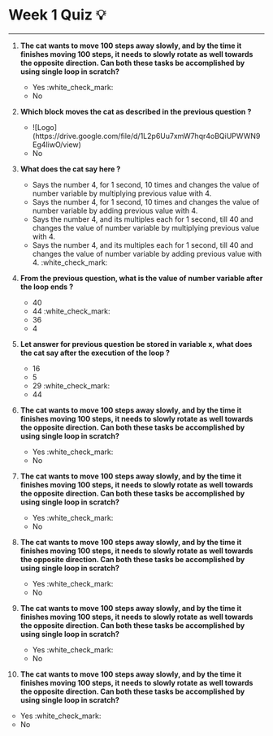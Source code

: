 # Week 1 Quiz :bulb:
***

1. **The cat wants to move 100 steps away slowly, and by the time it finishes moving 100 steps, it needs to slowly rotate as well towards the opposite direction. Can both these tasks be accomplished by using single loop in scratch?**
   <ul>
      <li style="list-style-type: circle;">Yes :white_check_mark:</li>
      <li style="list-style-type: circle;">No</li>
   </ul>

2. **Which block moves the cat as described in the previous question ?**
   <ul>
      <li style="list-style-type: circle;">![Logo](https://drive.google.com/file/d/1L2p6Uu7xmW7hqr4oBQiUPWWN9Eg4liwO/view)</li>
      <li style="list-style-type: circle;">No</li>
   </ul>

3. **What does the cat say here ?**
   <ul>
      
 
 
 
      <li style="list-style-type: circle;">Says the number 4, for 1 second, 10 times and changes the value of number variable by multiplying previous value with 4. </li>
      <li style="list-style-type: circle;">Says the number 4, for 1 second, 10 times and changes the value of number variable by adding previous value with 4.</li>
      <li style="list-style-type: circle;">Says the number 4, and its multiples each for 1 second, till 40 and changes the value of number variable by multiplying previous value with 4.</li>
      <li style="list-style-type: circle;">Says the number 4, and its multiples each for 1 second, till 40 and changes the value of number variable by adding previous value with 4. :white_check_mark:</li>
      
   </ul>

4. **From the previous question, what is the value of number variable after the loop ends ?**
   <ul>
      <li style="list-style-type: circle;">40 </li>
      <li style="list-style-type: circle;">44 :white_check_mark:</li>
      <li style="list-style-type: circle;">36</li>
      <li style="list-style-type: circle;">4 </li>
   </ul>

5. **Let answer for previous question be stored in variable x, what does the cat say after the execution of the loop ?**
   <ul>
      <li style="list-style-type: circle;">16 </li>
      <li style="list-style-type: circle;">5 </li>
      <li style="list-style-type: circle;">29 :white_check_mark:</li>
      <li style="list-style-type: circle;">44 </li>
   </ul>

6. **The cat wants to move 100 steps away slowly, and by the time it finishes moving 100 steps, it needs to slowly rotate as well towards the opposite direction. Can both these tasks be accomplished by using single loop in scratch?**
   <ul>
      <li style="list-style-type: circle;">Yes :white_check_mark:</li>
      <li style="list-style-type: circle;">No</li>
   </ul>

7. **The cat wants to move 100 steps away slowly, and by the time it finishes moving 100 steps, it needs to slowly rotate as well towards the opposite direction. Can both these tasks be accomplished by using single loop in scratch?**
   <ul>
      <li style="list-style-type: circle;">Yes :white_check_mark:</li>
      <li style="list-style-type: circle;">No</li>
   </ul>

8. **The cat wants to move 100 steps away slowly, and by the time it finishes moving 100 steps, it needs to slowly rotate as well towards the opposite direction. Can both these tasks be accomplished by using single loop in scratch?**
   <ul>
      <li style="list-style-type: circle;">Yes :white_check_mark:</li>
      <li style="list-style-type: circle;">No</li>
   </ul>

9. **The cat wants to move 100 steps away slowly, and by the time it finishes moving 100 steps, it needs to slowly rotate as well towards the opposite direction. Can both these tasks be accomplished by using single loop in scratch?**
   <ul>
      <li style="list-style-type: circle;">Yes :white_check_mark:</li>
      <li style="list-style-type: circle;">No</li>
   </ul>

10. **The cat wants to move 100 steps away slowly, and by the time it finishes moving 100 steps, it needs to slowly rotate as well towards the opposite direction. Can both these tasks be accomplished by using single loop in scratch?**
   <ul>
      <li style="list-style-type: circle;">Yes :white_check_mark:</li>
      <li style="list-style-type: circle;">No</li>
   </ul>
